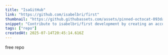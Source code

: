 ```yaml
---
title: "IsaGitHub"
link: "https://github.com/isabelbri/first"
thumbnail: "https://github.githubassets.com/assets/pinned-octocat-093da3e6fa40.svg"
snippet: "Contribute to isabelbri/first development by creating an account on GitHub."
tags: ["repo"]
createdAt: 2025-07-14T20:45:14.616Z
---
```

free repo
